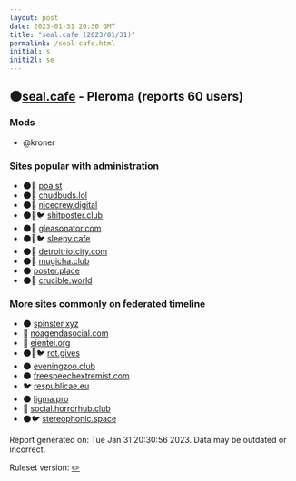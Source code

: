 ```yaml
---
layout: post
date: 2023-01-31 20:30 GMT
title: "seal.cafe (2023/01/31)"
permalink: /seal-cafe.html
initial: s
initi2l: se
---
```


## 🌑[seal.cafe](https://seal.cafe) - Pleroma (reports 60 users)

### Mods
 * @kroner

### Sites popular with administration

* 🌑🧸 [poa.st](/poa-st.html)
* 🌑🧸 [chudbuds.lol](/chudbuds-lol.html)
* 🌑🧸 [nicecrew.digital](/nicecrew-digital.html)
* 🌑🧸🐦 [shitposter.club](/shitposter-club.html)
* 🌑🧸 [gleasonator.com](/gleasonator-com.html)
* 🌑🧸🐦 [sleepy.cafe](/sleepy-cafe.html)
* 🌑🧸 [detroitriotcity.com](/detroitriotcity-com.html)
* 🌑🧸 [mugicha.club](/mugicha-club.html)
* 🌑 [poster.place](/poster-place.html)
* 🌑🧸 [crucible.world](/crucible-world.html)

### More sites commonly on federated timeline

* 🌑 [spinster.xyz](/spinster-xyz.html)
* 🐘 [noagendasocial.com](/noagendasocial-com.html)
* 🐘 [eientei.org](/eientei-org.html)
* 🌑🧸🐦 [rot.gives](/rot-gives.html)
* 🌑 [eveningzoo.club](/eveningzoo-club.html)
* 🌑 [freespeechextremist.com](/freespeechextremist-com.html)
* 🐦 [respublicae.eu](/respublicae-eu.html)
* 🌑 [ligma.pro](/ligma-pro.html)
* 🐘 [social.horrorhub.club](/social-horrorhub-club.html)
* 🌑🐦 [stereophonic.space](/stereophonic-space.html)

Report generated on: Tue Jan 31 20:30:56 2023. Data may be outdated or incorrect.

Ruleset version: [✏️](/version-pencil)
